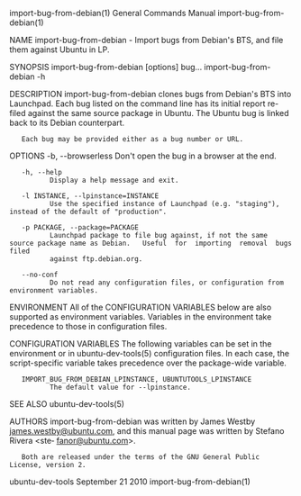 import-bug-from-debian(1)                                     General Commands Manual                                    import-bug-from-debian(1)

NAME
       import-bug-from-debian - Import bugs from Debian's BTS, and file them against Ubuntu in LP.

SYNOPSIS
       import-bug-from-debian [options] bug...
       import-bug-from-debian -h

DESCRIPTION
       import-bug-from-debian  clones  bugs  from Debian's BTS into Launchpad. Each bug listed on the command line has its initial report re-filed
       against the same source package in Ubuntu.  The Ubuntu bug is linked back to its Debian counterpart.

       Each bug may be provided either as a bug number or URL.

OPTIONS
       -b, --browserless
              Don't open the bug in a browser at the end.

       -h, --help
              Display a help message and exit.

       -l INSTANCE, --lpinstance=INSTANCE
              Use the specified instance of Launchpad (e.g. "staging"), instead of the default of "production".

       -p PACKAGE, --package=PACKAGE
              Launchpad package to file bug against, if not the same source package name as Debian.   Useful  for  importing  removal  bugs  filed
              against ftp.debian.org.

       --no-conf
              Do not read any configuration files, or configuration from environment variables.

ENVIRONMENT
       All  of  the  CONFIGURATION  VARIABLES  below are also supported as environment variables.  Variables in the environment take precedence to
       those in configuration files.

CONFIGURATION VARIABLES
       The following variables can be set in the environment or in ubuntu-dev-tools(5) configuration files.  In  each  case,  the  script-specific
       variable takes precedence over the package-wide variable.

       IMPORT_BUG_FROM_DEBIAN_LPINSTANCE, UBUNTUTOOLS_LPINSTANCE
              The default value for --lpinstance.

SEE ALSO
       ubuntu-dev-tools(5)

AUTHORS
       import-bug-from-debian  was  written  by  James  Westby <james.westby@ubuntu.com>, and this manual page was written by Stefano Rivera <ste‐
       fanor@ubuntu.com>.

       Both are released under the terms of the GNU General Public License, version 2.

ubuntu-dev-tools                                                 September 21 2010                                       import-bug-from-debian(1)
